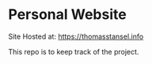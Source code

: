 # Personal Website

Site Hosted at: https://thomasstansel.info

This repo is to keep track of the project.
